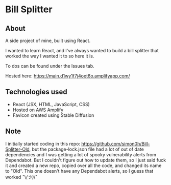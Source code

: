 # Bill Splitter

## **About**
A side project of mine, built using React.

I wanted to learn React, and I've always wanted to build a bill splitter that worked the way I wanted it to so here it is.

To dos can be found under the Issues tab.

Hosted here: https://main.d1wy1f7j4oet6o.amplifyapp.com/

## **Technologies used**
* React (JSX, HTML, JavaScript, CSS)
* Hosted on AWS Amplify
* Favicon created using Stable Diffusion

## **Note**
I initially started coding in this repo: https://github.com/simon0h/Bill-Splitter-Old, but the package-lock.json file had a lot of out of date dependencies and I was getting a lot of spooky vulnerability alerts from Dependabot. But I couldn't figure out how to update them, so I just said fuck it and created a new repo, copied over all the code, and changed its name to "Old". This one doesn't have any Dependabot alerts, so I guess that worked ¯\\_(ツ)_/¯
